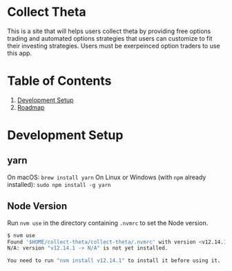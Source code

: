 # Collect Theta

This is a site that will helps users collect theta by providing free options trading and automated options strategies that users can customize to fit their investing strategies. Users must be exerpeinced option traders to use this app.

# Table of Contents

1. [Development Setup](#development-setup)
2. [Roadmap](ROADMAP.md)

# Development Setup

## yarn

On macOS: `brew install yarn`
On Linux or Windows (with `npm` already installed): `sudo npm install -g yarn`

## Node Version

Run `nvm use` in the directory containing `.nvmrc` to set the Node version.

```bash
$ nvm use
Found '$HOME/collect-theta/collect-theta/.nvmrc' with version <v12.14.1>
N/A: version "v12.14.1 -> N/A" is not yet installed.

You need to run "nvm install v12.14.1" to install it before using it.
```
